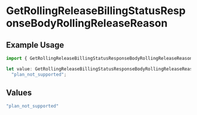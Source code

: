 # GetRollingReleaseBillingStatusResponseBodyRollingReleaseReason

## Example Usage

```typescript
import { GetRollingReleaseBillingStatusResponseBodyRollingReleaseReason } from "@vercel/sdk/models/getrollingreleasebillingstatusop.js";

let value: GetRollingReleaseBillingStatusResponseBodyRollingReleaseReason =
  "plan_not_supported";
```

## Values

```typescript
"plan_not_supported"
```